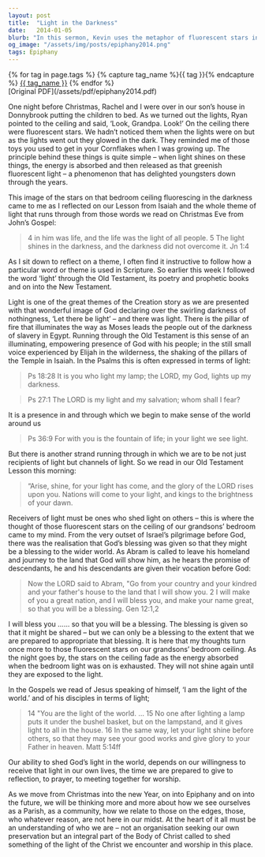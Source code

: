 ```yaml
---
layout: post
title:  "Light in the Darkness"
date:   2014-01-05
blurb: "In this sermon, Kevin uses the metaphor of fluorescent stars in the darkness to illustrate the theme of light in the Bible. He explores how light is not only a symbol of God's presence and guidance, but also a call for us to become channels of light ourselves. The sermon emphasizes the importance of receiving God's light in our lives and sharing it with others."
og_image: "/assets/img/posts/epiphany2014.png"
tags: Epiphany
---    
```

<div class="tag-pills">
  {% for tag in page.tags %}
    {% capture tag_name %}{{ tag }}{% endcapture %}
    <a href="{{ site.baseurl }}/tag/{{ tag_name }}" class="tag-pill">{{ tag_name }}</a>
  {% endfor %}
</div>
[Original PDF](/assets/pdf/epiphany2014.pdf)

One night before Christmas, Rachel and I were over in our son’s house in Donnybrook putting the children to bed. As we turned out the lights, Ryan pointed to the ceiling and said, ‘Look, Grandpa. Look!’ On the ceiling there were fluorescent stars. We hadn’t noticed them when the lights were on but as the lights went out they glowed in the dark. They reminded me of those toys you used to get in your Cornflakes when I was growing up. The principle behind these things is quite simple – when light shines on these things, the energy is absorbed and then released as that greenish fluorescent light – a phenomenon that has delighted youngsters down through the years.

This image of the stars on that bedroom ceiling fluorescing in the darkness came to me as I reflected on our Lesson from Isaiah and the whole theme of light that runs through from those words we read on Christmas Eve from John’s Gospel:

> 4 in him was life, and the life was the light of all people. 5 The light shines in the darkness, and the darkness did not overcome it. Jn 1:4

As I sit down to reflect on a theme, I often find it instructive to follow how a particular word or theme is used in Scripture. So earlier this week I followed the word ‘light’ through the Old Testament, its poetry and prophetic books and on into the New Testament.

Light is one of the great themes of the Creation story as we are presented with that wonderful image of God declaring over the swirling darkness of nothingness, ‘Let there be light’ – and there was light. There is the pillar of fire that illuminates the way as Moses leads the people out of the darkness of slavery in Egypt. Running through the Old Testament is this sense of an illuminating, empowering presence of God with his people; in the still small voice experienced by Elijah in the wilderness, the shaking of the pillars of the Temple in Isaiah. In the Psalms this is often expressed in terms of light:

> Ps 18:28 It is you who light my lamp; the LORD, my God, lights up my darkness.

> Ps 27:1 The LORD is my light and my salvation; whom shall I fear?

It is a presence in and through which we begin to make sense of the world around us

> Ps 36:9 For with you is the fountain of life; in your light we see light.

But there is another strand running through in which we are to be not just recipients of light but channels of light. So we read in our Old Testament Lesson this morning:

> “Arise, shine, for your light has come, and the glory of the LORD rises upon you. Nations will come to your light, and kings to the brightness of your dawn.

Receivers of light must be ones who shed light on others – this is where the thought of those fluorescent stars on the ceiling of our grandsons’ bedroom came to my mind. From the very outset of Israel’s pilgrimage before God, there was the realisation that God’s blessing was given so that they might be a blessing to the wider world. As Abram is called to leave his homeland and journey to the land that God will show him, as he hears the promise of descendants, he and his descendants are given their vocation before God:

> Now the LORD said to Abram, "Go from your country and your kindred and your father's house to the land that I will show you. 2 I will make of you a great nation, and I will bless you, and make your name great, so that you will be a blessing. Gen 12:1,2

I will bless you …… so that you will be a blessing. The blessing is given so that it might be shared – but we can only be a blessing to the extent that we are prepared to appropriate that blessing. It is here that my thoughts turn once more to those fluorescent stars on our grandsons’ bedroom ceiling. As the night goes by, the stars on the ceiling fade as the energy absorbed when the bedroom light was on is exhausted. They will not shine again until they are exposed to the light.

In the Gospels we read of Jesus speaking of himself, ‘I am the light of the world.’ and of his disciples in terms of light;

> 14 "You are the light of the world. … 15 No one after lighting a lamp puts it under the bushel basket, but on the lampstand, and it gives light to all in the house. 16 In the same way, let your light shine before others, so that they may see your good works and give glory to your Father in heaven. Matt 5:14ff

Our ability to shed God’s light in the world, depends on our willingness to receive that light in our own lives, the time we are prepared to give to reflection, to prayer, to meeting together for worship.

As we move from Christmas into the new Year, on into Epiphany and on into the future, we will be thinking more and more about how we see ourselves as a Parish, as a community, how we relate to those on the edges, those, who whatever reason, are not here in our midst. At the heart of it all must be an understanding of who we are – not an organisation seeking our own preservation but an integral part of the Body of Christ called to shed something of the light of the Christ we encounter and worship in this place.
